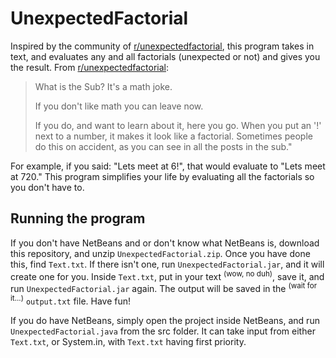 # UnexpectedFactorial
Inspired by the community of [r/unexpectedfactorial](https://www.reddit.com/r/unexpectedfactorial/hot/), this program takes in text, and evaluates any and all factorials (unexpected or not) and gives you the result.
From [r/unexpectedfactorial](https://www.reddit.com/r/unexpectedfactorial/hot/):
> What is the Sub?
> It's a math joke.
> 
> If you don't like math you can leave now.
> 
> If you do, and want to learn about it, here you go.
> When you put an '!' next to a number, it makes it look like a factorial. Sometimes people do this on accident, as you can see in all the posts in the sub."

For example, if you said: "Lets meet at 6!", that would evaluate to "Lets meet at 720."
This program simplifies your life by evaluating all the factorials so you don't have to.

## Running the program
If you don't have NetBeans and or don't know what NetBeans is, download this repository, and unzip `UnexpectedFactorial.zip`.
Once you have done this, find `Text.txt`. If there isn't one, run `UnexpectedFactorial.jar`, and it will create one for you. Inside `Text.txt`, put in your text <sup>(wow, no duh)</sup>, save it, and run `UnexpectedFactorial.jar` again. The output will be saved in the <sup>(wait for it...)</sup> `output.txt` file. Have fun!

If you do have NetBeans, simply open the project inside NetBeans, and run `UnexpectedFactorial.java` from the src folder. It can take input from either `Text.txt`, or System.in, with `Text.txt` having first priority.
